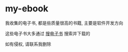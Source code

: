 # my-ebook

我收集的电子书, 都是些质量很高的书籍, 主要是软件开发方向

这些电子书大多通过 [搜电子书](http://util.city/tool/ebook.html) 搜索并下载的

如有侵权, 请联系我删除
